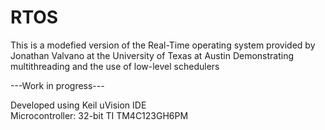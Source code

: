 # RTOS

This is a modefied version of the Real-Time operating system provided by Jonathan Valvano at the University of Texas at Austin
Demonstrating multithreading and the use of low-level schedulers

---Work in progress---

Developed using Keil uVision IDE  
Microcontroller: 32-bit TI TM4C123GH6PM
